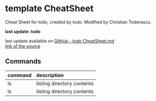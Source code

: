 # template CheatSheet
Cheat Sheet for todo, created by todo.
Modified by Christian Toderascu.

**last update: todo**

last update available on [GitHub - todo CheatSheet.md](https://github.com/Todochris/CheatSheets/blob/main/todo%20CheatSheet.md)  
[link of the source](todo)


## Commands

| command       | description   |
| :------------ | :------------ |
| ls            | listing directory contents
| ls            | listing directory contents
